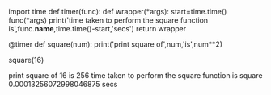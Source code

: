 import time
def timer(func):
  def wrapper(*args):
    start=time.time()
    func(*args)
    print('time taken to perform the square function is',func.__name__,time.time()-start,'secs')
  return wrapper 

@timer
def square(num):
  print('print square of',num,'is',num**2)

square(16)


print square of 16 is 256
time taken to perform the square function is square 0.00013256072998046875 secs
